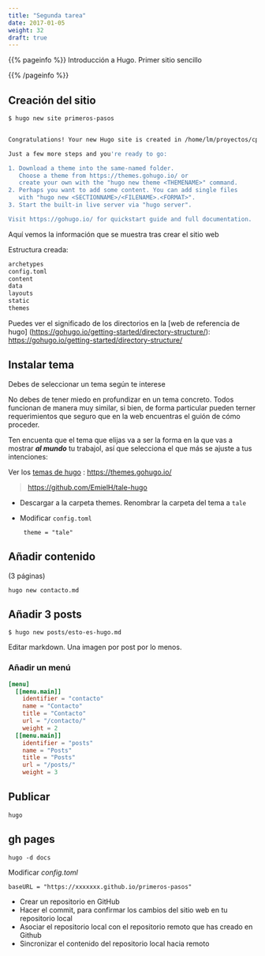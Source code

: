 ```yaml
---
title: "Segunda tarea"
date: 2017-01-05
weight: 32
draft: true
---
```



{{% pageinfo %}}
Introducción a Hugo. Primer sitio sencillo

{{% /pageinfo %}}

## Creación del sitio

``` bash
$ hugo new site primeros-pasos


Congratulations! Your new Hugo site is created in /home/lm/proyectos/cpilosenlaces/primeros-pasos.

Just a few more steps and you're ready to go:

1. Download a theme into the same-named folder.
   Choose a theme from https://themes.gohugo.io/ or
   create your own with the "hugo new theme <THEMENAME>" command.
2. Perhaps you want to add some content. You can add single files
   with "hugo new <SECTIONNAME>/<FILENAME>.<FORMAT>".
3. Start the built-in live server via "hugo server".

Visit https://gohugo.io/ for quickstart guide and full documentation.

```
Aquí vemos la información que se muestra tras crear el sitio web

Estructura creada:

``` bash
archetypes
config.toml
content
data
layouts
static
themes
```
Puedes ver el significado de los directorios en la [web de referencia de hugo] (https://gohugo.io/getting-started/directory-structure/): https://gohugo.io/getting-started/directory-structure/

## Instalar tema

Debes de seleccionar un tema según te interese

No debes de tener miedo en profundizar en un tema concreto. Todos funcionan de manera muy similar, si bien, de forma particular pueden terner requerimientos que seguro que en la web encuentras el guión de cómo proceder.

Ten encuenta que el tema que elijas va a ser la forma en la que vas a mostrar ***al mundo*** tu trabajol, así que selecciona el que más se ajuste a tus intenciones:

Ver los [temas de hugo](https://themes.gohugo.io/) : https://themes.gohugo.io/

> https://github.com/EmielH/tale-hugo

* Descargar a la carpeta themes. Renombrar la carpeta del tema a `tale`

* Modificar `config.toml`

  ```
   theme = "tale"
  ```

## Añadir contenido
(3 páginas)

``` hugo new contacto.md ```

## Añadir 3 posts
``` $ hugo new posts/esto-es-hugo.md ```

Editar markdown. Una imagen por post por lo menos.

### Añadir un menú

```toml
[menu]
  [[menu.main]]
	identifier = "contacto"
	name = "Contacto"
	title = "Contacto"
	url = "/contacto/"
	weight = 2
  [[menu.main]]
	identifier = "posts"
	name = "Posts"
	title = "Posts"
	url = "/posts/"
	weight = 3
  ```

## Publicar

  ```
  hugo 
  ```

## gh pages

  `hugo -d docs`

Modificar *config.toml*

  ```
  baseURL = "https://xxxxxxx.github.io/primeros-pasos"
  ```

* Crear un repositorio en GitHub
* Hacer el commit, para confirmar los cambios del sitio web en tu repositorio local
* Asociar el repositorio local con el repositorio remoto que has creado en Github
* Sincronizar el contenido del repositorio local hacia remoto
